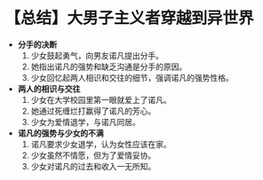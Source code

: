 # 【总结】大男子主义者穿越到异世界

-   **分手的决断**
    1.  少女鼓起勇气，向男友诺凡提出分手。
    2.  她指出诺凡的强势和缺乏沟通是分手的原因。
    3.  少女回忆起两人相识和交往的细节，强调诺凡的强势性格。
-   **两人的相识与交往**
    1.  少女在大学校园里第一眼就爱上了诺凡。
    2.  她通过死缠烂打赢得了诺凡的芳心。
    3.  少女为爱情退学，与诺凡同居。
-   **诺凡的强势与少女的不满**
    1.  诺凡要求少女退学，认为女性应该在家。
    2.  少女虽然不情愿，但为了爱情妥协。
    3.  少女对诺凡的过去和收入一无所知。